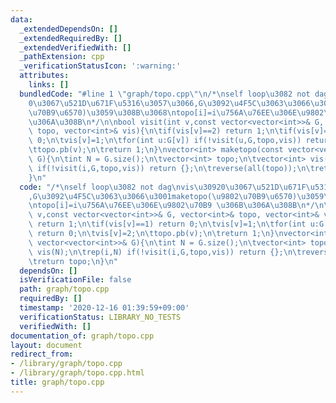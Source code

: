 ```yaml
---
data:
  _extendedDependsOn: []
  _extendedRequiredBy: []
  _extendedVerifiedWith: []
  _pathExtension: cpp
  _verificationStatusIcon: ':warning:'
  attributes:
    links: []
  bundledCode: "#line 1 \"graph/topo.cpp\"\n/*\nself loop\u3082 not dag\nvis\u3092\
    0\u3067\u521D\u671F\u5316\u3057\u3066,G\u3092\u4F5C\u3063\u3066\u3001maketopo(\u9802\
    \u70B9\u6570)\u3059\u308B\u3068\ntopo[i]=i\u756A\u76EE\u306E\u9802\u70B9 \u306B\
    \u306A\u308B\n*/\n\nbool visit(int v,const vector<vector<int>>& G, vector<int>&\
    \ topo, vector<int>& vis){\n\tif(vis[v]==2) return 1;\n\tif(vis[v]==1) return\
    \ 0;\n\tvis[v]=1;\n\tfor(int u:G[v]) if(!visit(u,G,topo,vis)) return 0;\n\tvis[v]=2;\n\
    \ttopo.pb(v);\n\treturn 1;\n}\nvector<int> maketopo(const vector<vector<int>>&\
    \ G){\n\tint N = G.size();\n\tvector<int> topo;\n\tvector<int> vis(N);\n\trep(i,N)\
    \ if(!visit(i,G,topo,vis)) return {};\n\treverse(all(topo));\n\treturn topo;\n\
    }\n"
  code: "/*\nself loop\u3082 not dag\nvis\u30920\u3067\u521D\u671F\u5316\u3057\u3066\
    ,G\u3092\u4F5C\u3063\u3066\u3001maketopo(\u9802\u70B9\u6570)\u3059\u308B\u3068\
    \ntopo[i]=i\u756A\u76EE\u306E\u9802\u70B9 \u306B\u306A\u308B\n*/\n\nbool visit(int\
    \ v,const vector<vector<int>>& G, vector<int>& topo, vector<int>& vis){\n\tif(vis[v]==2)\
    \ return 1;\n\tif(vis[v]==1) return 0;\n\tvis[v]=1;\n\tfor(int u:G[v]) if(!visit(u,G,topo,vis))\
    \ return 0;\n\tvis[v]=2;\n\ttopo.pb(v);\n\treturn 1;\n}\nvector<int> maketopo(const\
    \ vector<vector<int>>& G){\n\tint N = G.size();\n\tvector<int> topo;\n\tvector<int>\
    \ vis(N);\n\trep(i,N) if(!visit(i,G,topo,vis)) return {};\n\treverse(all(topo));\n\
    \treturn topo;\n}\n"
  dependsOn: []
  isVerificationFile: false
  path: graph/topo.cpp
  requiredBy: []
  timestamp: '2020-12-16 01:39:59+09:00'
  verificationStatus: LIBRARY_NO_TESTS
  verifiedWith: []
documentation_of: graph/topo.cpp
layout: document
redirect_from:
- /library/graph/topo.cpp
- /library/graph/topo.cpp.html
title: graph/topo.cpp
---
```

